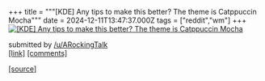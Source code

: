 +++
title = """[KDE] Any tips to make this better? The theme is Catppuccin Mocha"""
date = 2024-12-11T13:47:37.000Z
tags = ["reddit","wm"]
+++
[![[KDE] Any tips to make this better? The theme is Catppuccin Mocha](https://preview.redd.it/lwghyfbt486e1.png?width=640&crop=smart&auto=webp&s=ff28d628386f3d3d772a2330fee1f0803dd9601d "[KDE] Any tips to make this better? The theme is Catppuccin Mocha")](https://www.reddit.com/r/unixporn/comments/1hbttsp/kde_any_tips_to_make_this_better_the_theme_is/)

submitted by [/u/ARockingTalk](https://www.reddit.com/user/ARockingTalk)  
[\[link\]](https://i.redd.it/lwghyfbt486e1.png) [\[comments\]](https://www.reddit.com/r/unixporn/comments/1hbttsp/kde_any_tips_to_make_this_better_the_theme_is/)

[[source]](https://www.reddit.com/r/unixporn/comments/1hbttsp/kde_any_tips_to_make_this_better_the_theme_is/)
